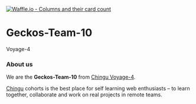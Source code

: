[![Waffle.io - Columns and their card count](https://badge.waffle.io/chingu-voyage4/Geckos-Team-10.png?columns=all)](https://waffle.io/chingu-voyage4/Geckos-Team-10?utm_source=badge)

# Geckos-Team-10

Voyage-4

### About us

We are the **Geckos-Team-10** from [Chingu Voyage-4](https://github.com/chingu-voyage4).

[Chingu](https://chingu.io/) cohorts is the best place for self learning web enthusiasts – to learn together, collaborate and work on real projects in remote teams.
